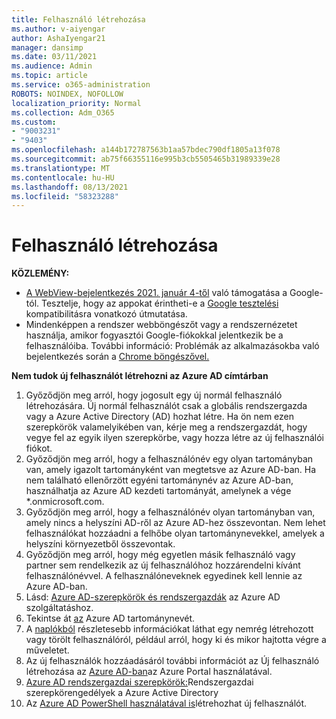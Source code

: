 ```yaml
---
title: Felhasználó létrehozása
ms.author: v-aiyengar
author: AshaIyengar21
manager: dansimp
ms.date: 03/11/2021
ms.audience: Admin
ms.topic: article
ms.service: o365-administration
ROBOTS: NOINDEX, NOFOLLOW
localization_priority: Normal
ms.collection: Adm_O365
ms.custom:
- "9003231"
- "9403"
ms.openlocfilehash: a144b172787563b1aa57bdec790df1805a13f078
ms.sourcegitcommit: ab75f66355116e995b3cb5505465b31989339e28
ms.translationtype: MT
ms.contentlocale: hu-HU
ms.lasthandoff: 08/13/2021
ms.locfileid: "58323288"
---
```

# <a name="create-user"></a>Felhasználó létrehozása

**KÖZLEMÉNY:**

- [A WebView-bejelentkezés 2021. január 4-től](https://docs.microsoft.com/azure/active-directory/external-identities/google-federation#deprecation-of-webview-sign-in-support) való támogatása a Google-tól. Tesztelje, hogy az appokat érintheti-e a [Google tesztelési](https://go.microsoft.com/fwlink/?linkid=2157323) kompatibilitásra vonatkozó útmutatása.
- Mindenképpen a rendszer webböngészőt vagy a rendszernézetet használja, amikor fogyasztói Google-fiókokkal jelentkezik be a felhasználóiba. További információ: Problémák az alkalmazásokba való bejelentkezés során a [Chrome böngészővel.](https://docs.microsoft.com/office365/troubleshoot/miscellaneous/chrome-behavior-affects-applications)

**Nem tudok új felhasználót létrehozni az Azure AD címtárban**

1. Győződjön meg arról, hogy jogosult egy új normál felhasználó létrehozására. Új normál felhasználót csak a globális rendszergazda vagy a Azure Active Directory (AD) hozhat létre. Ha ön nem ezen szerepkörök valamelyikében van, kérje meg a rendszergazdát, hogy vegye fel az egyik ilyen szerepkörbe, vagy hozza létre az új felhasználói fiókot.
1. Győződjön meg arról, hogy a felhasználónév egy olyan tartományban van, amely igazolt tartományként van megtetsve az Azure AD-ban. Ha nem található ellenőrzött egyéni tartománynév az Azure AD-ban, használhatja az Azure AD kezdeti tartományát, amelynek a vége *.onmicrosoft.com.
1. Győződjön meg arról, hogy a felhasználónév olyan tartományban van, amely nincs a helyszíni AD-ről az Azure AD-hez összevontan. Nem lehet felhasználókat hozzáadni a felhőbe olyan tartománynevekkel, amelyek a helyszíni környezetből összevontak.
1. Győződjön meg arról, hogy még egyetlen másik felhasználó vagy partner sem rendelkezik az új felhasználóhoz hozzárendelni kívánt felhasználónévvel. A felhasználóneveknek egyedinek kell lennie az Azure AD-ban.
1. Lásd: [Azure AD-szerepkörök és rendszergazdák](https://portal.azure.com/#blade/Microsoft_AAD_IAM/ActiveDirectoryMenuBlade/RolesAndAdministrators) az Azure AD szolgáltatáshoz.
1. Tekintse át [az](https://portal.azure.com/#blade/Microsoft_AAD_IAM/ActiveDirectoryMenuBlade/RolesAndAdministrators) Azure AD tartománynevét.
1. A [naplókból](https://portal.azure.com/#blade/Microsoft_AAD_IAM/ActiveDirectoryMenuBlade/RolesAndAdministrators) részletesebb információkat láthat egy nemrég létrehozott vagy törölt felhasználóról, például arról, hogy ki és mikor hajtotta végre a műveletet.
1. Az új felhasználók hozzáadásáról további információt az Új felhasználó létrehozása az [Azure AD-ban](https://docs.microsoft.com/azure/active-directory/active-directory-users-create-azure-portal)az Azure Portal használatával.
1. [Azure AD rendszergazdai szerepkörök:](https://docs.microsoft.com/azure/active-directory/active-directory-assign-admin-roles)Rendszergazdai szerepkörengedélyek a Azure Active Directory
1. Az [Azure AD PowerShell használatával is](https://docs.microsoft.com/powershell/module/azuread/new-azureaduser?view=azureadps-2.0)létrehozhat új felhasználót.

